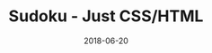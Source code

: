 ---
title: 'Sudoku - Just CSS/HTML'
description: 'Complete a sudoku puzzle without Javascript or server-side interaction.'
gametype: 'hard'
gameid: 27
date: 2018-06-20
tags: []
draft: false
type: 'games'
num19: [{'idx':1,'arr1':[1,2,3,4,5,6,7,8,9],'arr2':[1,2,3,4,5,6,7,8,9]},{'idx':2,'arr1':[1,2,3,4,5,6,7,8,9],'arr2':[1,2,3,4,5,6,7,8,9]},{'idx':3,'arr1':[1,2,3,4,5,6,7,8,9],'arr2':[1,2,3,4,5,6,7,8,9]},{'idx':4,'arr1':[1,2,3,4,5,6,7,8,9],'arr2':[1,2,3,4,5,6,7,8,9]},{'idx':5,'arr1':[1,2,3,4,5,6,7,8,9],'arr2':[1,2,3,4,5,6,7,8,9]},{'idx':6,'arr1':[1,2,3,4,5,6,7,8,9],'arr2':[1,2,3,4,5,6,7,8,9]},{'idx':7,'arr1':[1,2,3,4,5,6,7,8,9],'arr2':[1,2,3,4,5,6,7,8,9]},{'idx':8,'arr1':[1,2,3,4,5,6,7,8,9],'arr2':[1,2,3,4,5,6,7,8,9]},{'idx':9,'arr1':[1,2,3,4,5,6,7,8,9],'arr2':[1,2,3,4,5,6,7,8,9]}]
puzzle: [[8, 0, 0, 0, 0, 0, 0, 0, 6], [0, 0, 0, 0, 9, 0, 0, 0, 0], [0, 0, 0, 8, 0, 5, 0, 0, 0], [3, 0, 0, 4, 0, 1, 0, 0, 7], [0, 0, 5, 0, 0, 0, 4, 0, 0], [6, 0, 2, 0, 0, 0, 3, 0, 8], [0, 2, 0, 0, 7, 0, 0, 8, 0], [9, 0, 0, 0, 1, 0, 0, 0, 2], [7, 8, 0, 2, 0, 9, 0, 5, 4]]
layout: 'sudokucssstatic'
---